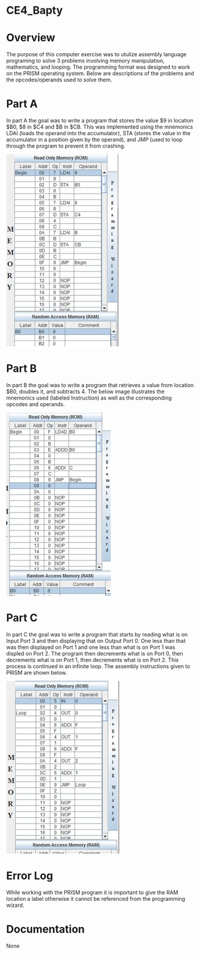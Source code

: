 CE4_Bapty
=========
# Overview
The purpose of this computer exercise was to utulize assembly language programing to solve 3 problems involving memory manipulation, mathematics, and looping. The programming format was designed to work on the PRISM operating system. Below are descriptions of the problems and the opcodes/operands used to solve them.

# Part A
In part A the goal was to write a program that stores the value $9 in location $B0, $8 in $C4 and $B in $CB. This was implemented using the mnemonics LDAI (loads the operand into the accumulator), STA (stores the value in the accumulator in a position given by the operand), and JMP (used to loop through the program to prevent it from crashing.

![alt tag](https://raw.githubusercontent.com/seanbapty/CE4_Bapty/master/partA.JPG)

# Part B
In part B the goal was to write a program that retrieves a value from location $B0, doubles it, and subtracts 4. The below image illustrates the mnemonics used (labeled Instruction) as well as the corresponding opcodes and operands.

![alt tag](https://raw.githubusercontent.com/seanbapty/CE4_Bapty/master/partB.JPG)

# Part C
In part C the goal was to write a program that starts by reading what is on Input Port 3 and then displaying that on Output Port 0.  One less than that was then displayed on Port 1 and one less than what is on Port 1 was displed on Port 2. The program then decrements what is on Port 0, then decrements what is on Port 1, then decrements what is on Port 2.  This process is continued in an infinite loop. The assembly instructions given to PRISM are shown below.

![alt tag](https://raw.githubusercontent.com/seanbapty/CE4_Bapty/master/partC.JPG)

# Error Log
While working with the PRISM program it is important to give the RAM location a label otherwise it cannot be referenced from the programming wizard.

# Documentation
None
